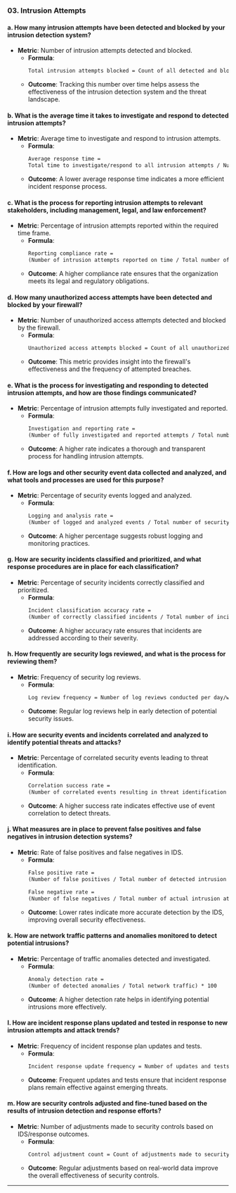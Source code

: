 ### 03. **Intrusion Attempts**

#### **a. How many intrusion attempts have been detected and blocked by your intrusion detection system?**
- **Metric**: Number of intrusion attempts detected and blocked.
  - **Formula**: 
    ```markdown
    Total intrusion attempts blocked = Count of all detected and blocked attempts by IDS
    ```
  - **Outcome**: Tracking this number over time helps assess the effectiveness of the intrusion detection system and the threat landscape.

#### **b. What is the average time it takes to investigate and respond to detected intrusion attempts?**
- **Metric**: Average time to investigate and respond to intrusion attempts.
  - **Formula**: 
    ```markdown
    Average response time = 
    Total time to investigate/respond to all intrusion attempts / Number of intrusion attempts
    ```
  - **Outcome**: A lower average response time indicates a more efficient incident response process.

#### **c. What is the process for reporting intrusion attempts to relevant stakeholders, including management, legal, and law enforcement?**
- **Metric**: Percentage of intrusion attempts reported within the required time frame.
  - **Formula**: 
    ```markdown
    Reporting compliance rate = 
    (Number of intrusion attempts reported on time / Total number of intrusion attempts requiring reporting) * 100
    ```
  - **Outcome**: A higher compliance rate ensures that the organization meets its legal and regulatory obligations.

#### **d. How many unauthorized access attempts have been detected and blocked by your firewall?**
- **Metric**: Number of unauthorized access attempts detected and blocked by the firewall.
  - **Formula**: 
    ```markdown
    Unauthorized access attempts blocked = Count of all unauthorized access attempts detected and blocked by the firewall
    ```
  - **Outcome**: This metric provides insight into the firewall's effectiveness and the frequency of attempted breaches.

#### **e. What is the process for investigating and responding to detected intrusion attempts, and how are those findings communicated?**
- **Metric**: Percentage of intrusion attempts fully investigated and reported.
  - **Formula**: 
    ```markdown
    Investigation and reporting rate = 
    (Number of fully investigated and reported attempts / Total number of detected intrusion attempts) * 100
    ```
  - **Outcome**: A higher rate indicates a thorough and transparent process for handling intrusion attempts.

#### **f. How are logs and other security event data collected and analyzed, and what tools and processes are used for this purpose?**
- **Metric**: Percentage of security events logged and analyzed.
  - **Formula**: 
    ```markdown
    Logging and analysis rate = 
    (Number of logged and analyzed events / Total number of security events) * 100
    ```
  - **Outcome**: A higher percentage suggests robust logging and monitoring practices.

#### **g. How are security incidents classified and prioritized, and what response procedures are in place for each classification?**
- **Metric**: Percentage of security incidents correctly classified and prioritized.
  - **Formula**: 
    ```markdown
    Incident classification accuracy rate = 
    (Number of correctly classified incidents / Total number of incidents) * 100
    ```
  - **Outcome**: A higher accuracy rate ensures that incidents are addressed according to their severity.

#### **h. How frequently are security logs reviewed, and what is the process for reviewing them?**
- **Metric**: Frequency of security log reviews.
  - **Formula**: 
    ```markdown
    Log review frequency = Number of log reviews conducted per day/week/month
    ```
  - **Outcome**: Regular log reviews help in early detection of potential security issues.

#### **i. How are security events and incidents correlated and analyzed to identify potential threats and attacks?**
- **Metric**: Percentage of correlated security events leading to threat identification.
  - **Formula**: 
    ```markdown
    Correlation success rate = 
    (Number of correlated events resulting in threat identification / Total number of correlated events) * 100
    ```
  - **Outcome**: A higher success rate indicates effective use of event correlation to detect threats.

#### **j. What measures are in place to prevent false positives and false negatives in intrusion detection systems?**
- **Metric**: Rate of false positives and false negatives in IDS.
  - **Formula**: 
    ```markdown
    False positive rate = 
    (Number of false positives / Total number of detected intrusion attempts) * 100
    ```
    ```markdown
    False negative rate = 
    (Number of false negatives / Total number of actual intrusion attempts) * 100
    ```
  - **Outcome**: Lower rates indicate more accurate detection by the IDS, improving overall security effectiveness.

#### **k. How are network traffic patterns and anomalies monitored to detect potential intrusions?**
- **Metric**: Percentage of traffic anomalies detected and investigated.
  - **Formula**: 
    ```markdown
    Anomaly detection rate = 
    (Number of detected anomalies / Total network traffic) * 100
    ```
  - **Outcome**: A higher detection rate helps in identifying potential intrusions more effectively.

#### **l. How are incident response plans updated and tested in response to new intrusion attempts and attack trends?**
- **Metric**: Frequency of incident response plan updates and tests.
  - **Formula**: 
    ```markdown
    Incident response update frequency = Number of updates and tests conducted per quarter/year
    ```
  - **Outcome**: Frequent updates and tests ensure that incident response plans remain effective against emerging threats.

#### **m. How are security controls adjusted and fine-tuned based on the results of intrusion detection and response efforts?**
- **Metric**: Number of adjustments made to security controls based on IDS/response outcomes.
  - **Formula**: 
    ```markdown
    Control adjustment count = Count of adjustments made to security controls following IDS/response analysis
    ```
  - **Outcome**: Regular adjustments based on real-world data improve the overall effectiveness of security controls.

---
